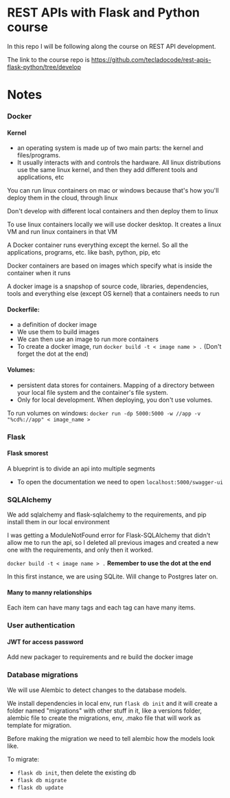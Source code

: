 # REST APIs with Flask and Python course

In this repo I will be following along the course on REST API development.

The link to the course repo is https://github.com/tecladocode/rest-apis-flask-python/tree/develop



# Notes

### Docker
#### Kernel 
 - an operating system is made up of two main parts: the kernel and files/programs. 
 - It usually interacts with and controls the hardware. 
All linux distributions use the same linux kernel, and then they add different tools and applications, etc

You can run linux containers on mac or windows because that's how you'll deploy them in the cloud, through linux

Don't develop with different local containers and then deploy them to linux


To use linux containers locally we will use docker desktop. It creates a linux VM and run linux containers in that VM


A Docker container runs everything except the kernel. So all the applications, programs, etc. like bash, python, pip, etc

Docker containers are based on images which specify what is inside the container when it runs 

A docker image is a snapshop of source code, libraries, dependencies, tools and everything else (except OS kernel) that a containers needs to run

#### Dockerfile: 
- a definition of docker image
- We use them to build images
- We can then use an image to run more containers
- To create a docker image, run `docker build -t < image name > .` (Don't forget the dot at the end)

#### Volumes: 
 - persistent data stores for containers. Mapping of a directory between your local file system and the container's file system.
 - Only for local development. When deploying, you don't use volumes. 


To run volumes on windows: `docker run -dp 5000:5000 -w //app -v "%cd%://app" < image_name >`

### Flask
#### Flask smorest
A blueprint is to divide an api into multiple segments

- To open the documentation we need to open `localhost:5000/swagger-ui`


### SQLAlchemy
We add sqlalchemy and flask-sqlalchemy to the requirements, and pip install them in our local environment

I was getting a ModuleNotFound error for Flask-SQLAlchemy that didn't allow me to run the api, so I deleted all previous images and created a new one with the requirements, and only then it worked.

`docker build -t < image name > .` **Remember to use the dot at the end**

In this first instance, we are using SQLite. Will change to Postgres later on.


#### Many to manny relationships
Each item can have many tags and each tag can have many items.


### User authentication
#### JWT for access password
Add new packager to requirements and re build the docker image

### Database migrations
We will use Alembic to detect changes to the database models.

We install dependencies in local env, run `flask db init` and it will create a folder named "migrations" with other stuff in it, like a versions folder, alembic file to create the migrations, env, .mako file that will work as template for migration.

Before making the migration we need to tell alembic how the models look like.

To migrate:
 - `flask db init`, then delete the existing db
 - `flask db migrate`
 - `flask db update`
